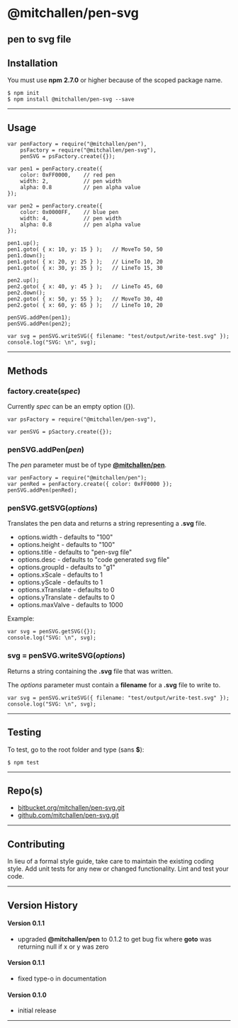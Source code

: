 
@mitchallen/pen-svg
==
pen to svg file
--

## Installation

You must use __npm__ __2.7.0__ or higher because of the scoped package name.

    $ npm init
    $ npm install @mitchallen/pen-svg --save
  
* * *

## Usage

	var penFactory = require("@mitchallen/pen"),
		psFactory = require("@mitchallen/pen-svg"),
		penSVG = psFactory.create({});
  
    var pen1 = penFactory.create({ 
        color: 0xFF0000,    // red pen
        width: 2,           // pen width 
        alpha: 0.8          // pen alpha value
    });

    var pen2 = penFactory.create({ 
        color: 0x0000FF,    // blue pen
        width: 4,           // pen width 
        alpha: 0.8          // pen alpha value
    });

    pen1.up();
    pen1.goto( { x: 10, y: 15 } );   // MoveTo 50, 50
    pen1.down();
    pen1.goto( { x: 20, y: 25 } );   // LineTo 10, 20
    pen1.goto( { x: 30, y: 35 } );   // LineTo 15, 30
        
    pen2.up();
    pen2.goto( { x: 40, y: 45 } );   // LineTo 45, 60
    pen2.down();
    pen2.goto( { x: 50, y: 55 } );   // MoveTo 30, 40
    pen2.goto( { x: 60, y: 65 } );   // LineTo 10, 20

    penSVG.addPen(pen1);
    penSVG.addPen(pen2);

    var svg = penSVG.writeSVG({ filename: "test/output/write-test.svg" });
    console.log("SVG: \n", svg);

* * * 

## Methods

### factory.create(*spec*)

Currently *spec* can be an empty option ({}).

	var psFactory = require("@mitchallen/pen-svg"),

	var penSVG = pSactory.create({});

### penSVG.addPen(*pen*)

The *pen* parameter must be of type __[@mitchallen/pen](https://www.npmjs.com/package/@mitchallen/pen)__.

    var penFactory = require("@mitchallen/pen");
    var penRed = penFactory.create({ color: 0xFF0000 });
    penSVG.addPen(penRed);

### penSVG.getSVG(*options*)

Translates the pen data and returns a string representing a __.svg__ file.

* options.width - defaults to "100"
* options.height - defaults to "100"
* options.title - defaults to "pen-svg file"
* options.desc - defaults to "code generated svg file"
* options.groupId - defaults to "g1"
* options.xScale - defaults to 1
* options.yScale - defaults to 1
* options.xTranslate - defaults to 0
* options.yTranslate - defaults to 0
* options.maxValve - defaults to 1000

Example:

	var svg = penSVG.getSVG({});
    console.log("SVG: \n", svg);

### svg = penSVG.writeSVG(*options*)

Returns a string containing the __.svg__ file that was written.

The *options* parameter must contain a __filename__ for a __.svg__ file to write to.

    var svg = penSVG.writeSVG({ filename: "test/output/write-test.svg" });
    console.log("SVG: \n", svg);

* * * 

## Testing

To test, go to the root folder and type (sans __$__):

    $ npm test
   
* * *
 
## Repo(s)

* [bitbucket.org/mitchallen/pen-svg.git](https://bitbucket.org/mitchallen/pen-svg.git)
* [github.com/mitchallen/pen-svg.git](https://github.com/mitchallen/pen-svg.git)

* * *

## Contributing

In lieu of a formal style guide, take care to maintain the existing coding style.
Add unit tests for any new or changed functionality. Lint and test your code.

* * *

## Version History

#### Version 0.1.1 

* upgraded __@mitchallen/pen__ to 0.1.2 to get bug fix where __goto__ was returning null if x or y was zero

#### Version 0.1.1 

* fixed type-o in documentation

#### Version 0.1.0 

* initial release

* * *
